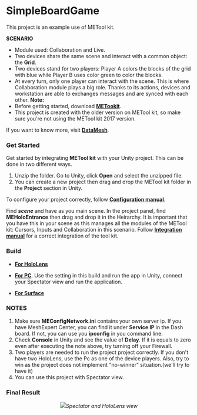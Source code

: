 # SimpleBoardGame
This project is an example use of METool kit. 

**SCENARIO**
- Module used: Collaboration and Live. 
- Two devices share the same scene and interact with a common object: the **Grid**.
- Two devices stand for two players: Player A colors the blocks of the grid with blue while Player B uses color green to color the blocks. 
- At every turn, only one player can interact with the scene. This is where Collaboration module plays a big role. Thanks to its actions, devices and workstation are able to exchanges messages and are synced with each other.
**Note:**
- Before getting started, download [**METookit**](https://github.com/DataMesh-OpenSource/METoolkit "METoolkit Source"). 
- This project is created with the older version on METool kit, so make sure you're not using the METool kit 2017 version. 

If you want to know more, visit [**DataMesh**](https://www.datamesh.com/ "DataMesh website").


### Get Started
Get started by integrating **METool kit** with your Unity project. This can be done in two different ways. 
1. Unzip the folder. Go to Unity, click **Open** and select the unzipped file. 
2. You can create a new project then drag and drop the METool kit folder in the **Project** section in Unity. 

To configure your project correctly, follow [**Configuration manual**](http://docs.datamesh.com/projects/me-live/en/latest/toolkit/toolkit-man-configure-your-project/ "Project Config"). 

Find **_scene_** and have as you main scene. In the project panel, find **MEHoloEntrance** then drag and drop it in the Heirarchy. It is important that you have this in your scene as this manages all the modules of the METool kit: Cursors, Inputs and Collaboration in this scenario. Follow [**Integration manual**](http://docs.datamesh.com/projects/me-live/en/latest/toolkit/toolkit-man-integrated-METoolkit/ "Integration Manual") for a correct integration of the tool kit.  

### Build
- [**For HoloLens**](https://github.com/DataMesh-OpenSource/SolarSystemExplorer/blob/master/Docs/DiveDeeper/build-hololens-app.md "HoloLens build")

- [**For PC**](https://github.com/DataMesh-OpenSource/SolarSystemExplorer/blob/master/Docs/DiveDeeper/build-pc-app.md#build-pc-app "PC build"). Use the setting in this build and run the app in Unity, connect your Spectator view and run the application.

- [**For Surface**](https://github.com/DataMesh-OpenSource/SolarSystemExplorer/blob/master/Docs/DiveDeeper/build-surface-app.md "Surface build")


### NOTES
1. Make sure **MEConfigNetwork.ini** contains your own server ip. If you have MeshExpert Center, you can find it under **Service IP** in the Dash board. If not, you can use you **ipconfig** in you command line.
2. Check **Console** in Unity and see the value of **Delay**. If it is equals to zero even after executing the note above, try turning off your Firewall. 
3. Two players are needed to run the project project correctly.  If you don't have two HoloLens, use the Pc as one of the device players. Also, try to win as the project does not implement "no-winner" situation.(we'll try to have it)
4. You can use this project with Spectator view. 

### Final Result
<p align="center">
<img src="https://user-images.githubusercontent.com/26377727/34098368-054fdab4-e417-11e7-91da-83f548ae8b6b.png>
<p align="center"><em>Spectator and HoloLens view</em></p>
</p>
